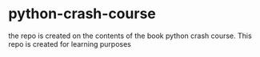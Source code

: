 # python-crash-course
the repo is created on the contents of the book python crash course. This repo is created for learning purposes 
